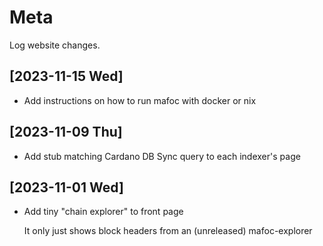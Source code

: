 # Meta

Log website changes.

## [2023-11-15 Wed]

- Add instructions on how to run mafoc with docker or nix

## [2023-11-09 Thu]

- Add stub matching Cardano DB Sync query to each indexer's page

## [2023-11-01 Wed]

- Add tiny "chain explorer" to front page

  It only just shows block headers from an (unreleased) mafoc-explorer

